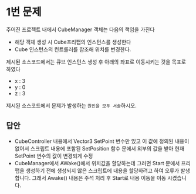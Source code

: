 # 1번 문제

주어진 프로젝트 내에서 CubeManager 객체는 다음의 책임을 가진다
- 해당 객체 생성 시 Cube프리팹의 인스턴스를 생성한다
- Cube 인스턴스의 컨트롤러를 참조해 위치를 변경한다.

제시된 소스코드에서는 큐브 인스턴스 생성 후 아래의 좌표로 이동시키는 것을 목표로 하였다
- x : 3
- y : 0
- z : 3

제시된 소스코드에서 문제가 발생하는 `원인을 모두 서술`하시오.

## 답안
- CubeController 내용에서 Vector3 SetPoint 변수만 있고 이 값에 정의된 내용이 없어서
스크립트 내용에 포함된 SetPosition 함수 문에서 외부의 값을 받아 현재 SetPoint 변수의
값이 변경되게 수정
- CubeManager에서 AWake()에서 위치값을 할당하는데 그러면 Start 문에서 프리팹을 생성하기
전에 생성되지 않은 스크립트에 내용을 할당하려고 하여 오류가 발생합니다.
그래서 Awake() 내용은 주석 처리 후 Start로 내용 이동을 이동 시켰습니다.
